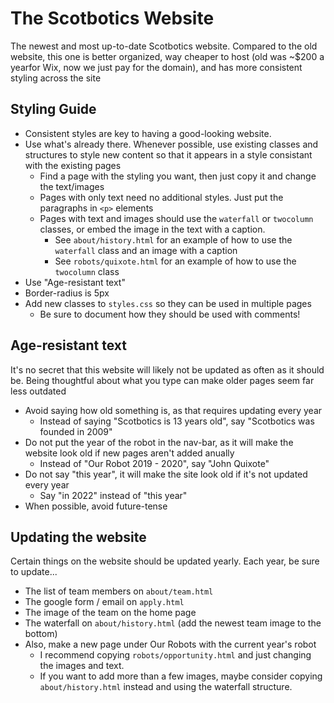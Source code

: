 # The Scotbotics Website
The newest and most up-to-date Scotbotics website. Compared to the old website, this one is better organized, way cheaper to host (old was ~$200 a yearfor Wix, now we just pay for the domain), and has more consistent styling across the site

## Styling Guide
* Consistent styles are key to having a good-looking website.
* Use what's already there. Whenever possible, use existing classes and structures to style new content so that it appears in a style consistant with the existing pages
    + Find a page with the styling you want, then just copy it and change the text/images
	+ Pages with only text need no additional styles. Just put the paragraphs in `<p>` elements
	+ Pages with text and images should use the `waterfall` or `twocolumn` classes, or embed the image in the text with a caption. 
	    - See `about/history.html` for an example of how to use the `waterfall` class and an image with a caption
		- See `robots/quixote.html` for an example of how to use the `twocolumn` class
* Use "Age-resistant text"
* Border-radius is 5px
* Add new classes to `styles.css` so they can be used in multiple pages
    + Be sure to document how they should be used with comments!

## Age-resistant text
It's no secret that this website will likely not be updated as often as it should be. Being thoughtful about what you type can make older pages seem far less outdated
* Avoid saying how old something is, as that requires updating every year
    + Instead of saying "Scotbotics is 13 years old", say "Scotbotics was founded in 2009"
* Do not put the year of the robot in the nav-bar, as it will make the website look old if new pages aren't added anually
    + Instead of "Our Robot 2019 - 2020", say "John Quixote"
* Do not say "this year", it will make the site look old if it's not updated every year
    + Say "in 2022" instead of "this year"
* When possible, avoid future-tense

## Updating the website
Certain things on the website should be updated yearly. Each year, be sure to update...
* The list of team members on `about/team.html`
* The google form / email on `apply.html`
* The image of the team on the home page
* The waterfall on `about/history.html` (add the newest team image to the bottom)
* Also, make a new page under Our Robots with the current year's robot
   + I recommend copying `robots/opportunity.html` and just changing the images and text.
   + If you want to add more than a few images, maybe consider copying `about/history.html` instead and using the waterfall structure.
